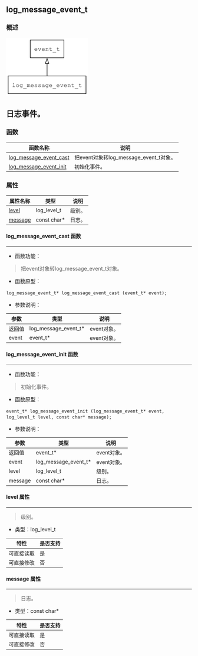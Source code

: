 ## log\_message\_event\_t
### 概述
![image](images/log_message_event_t_0.png)

日志事件。
----------------------------------
### 函数
<p id="log_message_event_t_methods">

| 函数名称 | 说明 | 
| -------- | ------------ | 
| <a href="#log_message_event_t_log_message_event_cast">log\_message\_event\_cast</a> | 把event对象转log_message_event_t对象。 |
| <a href="#log_message_event_t_log_message_event_init">log\_message\_event\_init</a> | 初始化事件。 |
### 属性
<p id="log_message_event_t_properties">

| 属性名称 | 类型 | 说明 | 
| -------- | ----- | ------------ | 
| <a href="#log_message_event_t_level">level</a> | log\_level\_t | 级别。 |
| <a href="#log_message_event_t_message">message</a> | const char* | 日志。 |
#### log\_message\_event\_cast 函数
-----------------------

* 函数功能：

> <p id="log_message_event_t_log_message_event_cast">把event对象转log_message_event_t对象。

* 函数原型：

```
log_message_event_t* log_message_event_cast (event_t* event);
```

* 参数说明：

| 参数 | 类型 | 说明 |
| -------- | ----- | --------- |
| 返回值 | log\_message\_event\_t* | event对象。 |
| event | event\_t* | event对象。 |
#### log\_message\_event\_init 函数
-----------------------

* 函数功能：

> <p id="log_message_event_t_log_message_event_init">初始化事件。

* 函数原型：

```
event_t* log_message_event_init (log_message_event_t* event, log_level_t level, const char* message);
```

* 参数说明：

| 参数 | 类型 | 说明 |
| -------- | ----- | --------- |
| 返回值 | event\_t* | event对象。 |
| event | log\_message\_event\_t* | event对象。 |
| level | log\_level\_t | 级别。 |
| message | const char* | 日志。 |
#### level 属性
-----------------------
> <p id="log_message_event_t_level">级别。

* 类型：log\_level\_t

| 特性 | 是否支持 |
| -------- | ----- |
| 可直接读取 | 是 |
| 可直接修改 | 否 |
#### message 属性
-----------------------
> <p id="log_message_event_t_message">日志。

* 类型：const char*

| 特性 | 是否支持 |
| -------- | ----- |
| 可直接读取 | 是 |
| 可直接修改 | 否 |
